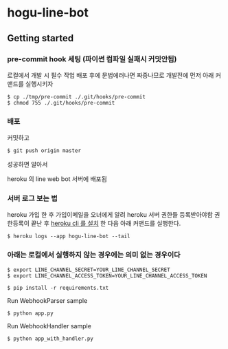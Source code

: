 # hogu-line-bot

## Getting started

### pre-commit hook 세팅 (파이썬 컴파일 실패시 커밋안됨)
로컬에서 개발 시 필수 작업
배포 후에 문법에러나면 짜증나므로 개발전에 먼저 아래 커맨드를 실행시키자 

```
$ cp ./tmp/pre-commit ./.git/hooks/pre-commit 
$ chmod 755 ./.git/hooks/pre-commit
```

### 배포

커밋하고 

```
$ git push origin master
```

성공하면 알아서 

heroku 의 line web bot 서버에 배포됨

### 서버 로그 보는 법 

heroku 가입 한 후 가입이메일을 오너에게 알려 heroku 서버 권한들 등록받아야함
권한등록이 끝난 후 [heroku cli 를 설치](https://devcenter.heroku.com/articles/heroku-cli) 한 다음 아래 커맨드를 실행한다.
```
$ heroku logs --app hogu-line-bot --tail
```


### 아래는 로컬에서 실행하지 않는 경우에는 의미 없는 경우이다
```
$ export LINE_CHANNEL_SECRET=YOUR_LINE_CHANNEL_SECRET
$ export LINE_CHANNEL_ACCESS_TOKEN=YOUR_LINE_CHANNEL_ACCESS_TOKEN

$ pip install -r requirements.txt

```

Run WebhookParser sample

```
$ python app.py
```

Run WebhookHandler sample

```
$ python app_with_handler.py
```
